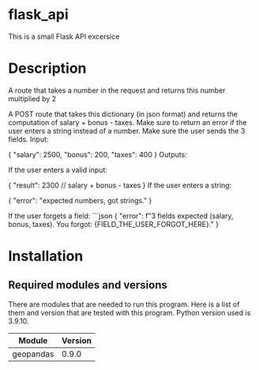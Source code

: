 # flask_api
This is a small Flask API excersice

# Description

A route that takes a number in the request and returns this number multiplied by 2

A POST route that takes this dictionary (in json format) and returns the computation of salary + bonus - taxes.
Make sure to return an error if the user enters a string instead of a number.
Make sure the user sends the 3 fields.
Input:

{
    "salary": 2500,
    "bonus": 200,
    "taxes": 400
}
Outputs:

If the user enters a valid input:

{
    "result": 2300 // salary + bonus - taxes
}
If the user enters a string:

{
    "error": "expected numbers, got strings."
}

If the user forgets a field: ```json { "error": f"3 fields expected (salary, bonus, taxes). You forgot: {FIELD_THE_USER_FORGOT_HERE}." }

# Installation
## Required modules and versions
There are modules that are needed to run this program. Here is a list of them and version that are tested with this program. Python version used is 3.9.10.



| Module        | Version  |
|---------------| ---------|
| geopandas     | 0.9.0    |